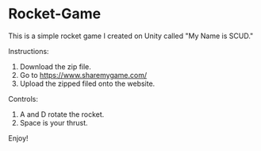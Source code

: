 # Rocket-Game
This is a simple rocket game I created on Unity called "My Name is SCUD."

Instructions:
1. Download the zip file.
2. Go to https://www.sharemygame.com/
3. Upload the zipped filed onto the website.

Controls:
1. A and D rotate the rocket.
2. Space is your thrust.  

Enjoy!  

